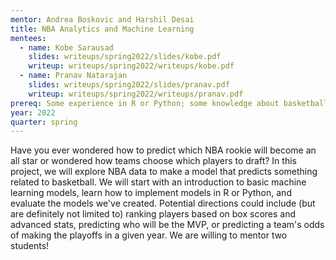 ```yaml
---
mentor: Andrea Boskovic and Harshil Desai
title: NBA Analytics and Machine Learning
mentees:
  - name: Kobe Sarausad
    slides: writeups/spring2022/slides/kobe.pdf
    writeup: writeups/spring2022/writeups/kobe.pdf
  - name: Pranav Natarajan
    slides: writeups/spring2022/slides/pranav.pdf
    writeup: writeups/spring2022/writeups/pranav.pdf
prereq: Some experience in R or Python; some knowledge about basketball
year: 2022
quarter: spring
---
```

Have you ever wondered how to predict which NBA rookie will become an all star or wondered how teams choose which players to draft? In this project, we will explore NBA data to make a model that predicts something related to basketball. We will start with an introduction to basic machine learning models, learn how to implement models in R or Python, and evaluate the models we've created. Potential directions could include (but are definitely not limited to) ranking players based on box scores and advanced stats, predicting who will be the MVP, or predicting a team's odds of making the playoffs in a given year. We are willing to mentor two students!